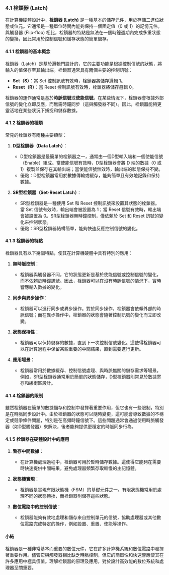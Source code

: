 ### 4.1 栓鎖器 (Latch)

在計算機硬體設計中，**栓鎖器 (Latch)** 是一種基本的儲存元件，用於存儲二進位狀態或位元。它通常是一種單位時間內能夠保持一個固定值（0 或 1）的記憶元件。與觸發器 (Flip-flop) 相比，栓鎖器的特點是無法在一個時鐘週期內完成多重狀態的變換，因此常用於控制信號和緩存狀態的簡單儲存。

#### 4.1.1 栓鎖器的基本概念

栓鎖器（Latch）是基於邏輯門設計的，它的主要功能是根據控制信號的狀態，將輸入的值保存至其輸出端。栓鎖器通常具有兩個主要的控制訊號：

- **Set（S）**：當 Set 控制訊號有效時，栓鎖器將儲存邏輯 1。
- **Reset（R）**：當 Reset 控制訊號有效時，栓鎖器將儲存邏輯 0。

栓鎖器的運作通常是基於**時脈信號**或**使能信號**。在某些情況下，栓鎖器會根據外部信號的變化立即反應，而無需時鐘同步（這與觸發器不同）。因此，栓鎖器能夠更靈活地在某些狀況下捕捉和儲存數據。

#### 4.1.2 栓鎖器的種類

常見的栓鎖器有兩種主要類型：

1. **D型栓鎖器（Data Latch）**：
   - D型栓鎖器是最簡單的栓鎖器之一，通常由一個D型輸入端和一個使能信號（Enable）組成。當使能信號有效時，D型栓鎖器會將 D 端的數據（0 或 1）複製並保存在其輸出端；當使能信號無效時，輸出端的狀態保持不變。
   - 優點：D型栓鎖器常用於數據傳輸或緩存，能夠簡單且有效地記錄和保持數據。

2. **SR型栓鎖器（Set-Reset Latch）**：
   - SR型栓鎖器是一種使用 Set 和 Reset 控制訊號來設置其狀態的栓鎖器。當 Set 信號有效時，輸出端會被設置為 1；當 Reset 信號有效時，輸出端會被設置為 0。SR型栓鎖器無時鐘控制，僅依賴於 Set 和 Reset 訊號的變化來控制狀態。
   - 優點：SR型栓鎖器結構簡單，能夠快速反應控制信號的變化。

#### 4.1.3 栓鎖器的特點

栓鎖器具有以下幾個特點，使其在計算機硬體中具有特別的應用：

1. **無時脈控制**：
   - 栓鎖器與觸發器不同，它的狀態更新是基於使能信號或控制信號的變化，而不依賴於時鐘訊號。因此，栓鎖器可以在沒有時脈信號的情況下，實時響應輸入數據的變化。

2. **同步與異步操作**：
   - 栓鎖器可以進行同步或異步操作。對於同步操作，栓鎖器會依賴外部的時脈信號；而在異步操作中，栓鎖器的狀態會隨著控制訊號的變化而立即改變。

3. **狀態保持性**：
   - 栓鎖器可以保持儲存的數據，直到下一次控制信號變化。這使得栓鎖器可以在計算過程中保留某些重要的中間結果，直到需要進行更新。

4. **應用場景**：
   - 栓鎖器常用於數據緩存、控制信號處理、與時脈無關的儲存需求等場景。例如，SR型栓鎖器通常用於簡單的狀態儲存，D型栓鎖器則常見於數據寄存和緩衝區設計。

#### 4.1.4 栓鎖器的限制

雖然栓鎖器在簡單的數據儲存和控制中發揮著重要作用，但它也有一些限制，特別是在時脈同步設計中。由於栓鎖器的狀態可以隨時變更，這可能會導致數據的不穩定或競爭條件問題，特別是在高頻時鐘信號下。這些問題通常會通過使用時脈觸發器（如D型觸發器）來解決，後者能夠提供更穩定的時脈同步行為。

#### 4.1.5 栓鎖器在硬體設計中的應用

1. **暫存中間數據**：
   - 在計算機處理過程中，栓鎖器可用於暫時儲存數據。這使得它能夠在需要時快速提供中間結果，避免處理器頻繁存取較慢的主記憶體。

2. **狀態機實現**：
   - 栓鎖器是實現有限狀態機（FSM）的基礎元件之一。有限狀態機常用於處理不同的狀態轉換，而栓鎖器則儲存這些狀態。

3. **數位電路中的控制信號**：
   - 栓鎖器能夠有效地處理和儲存來自控制單元的信號，協助處理器或其他數位電路完成特定的操作，例如設置、重置、使能等操作。

#### 小結

栓鎖器是一種非常基本而重要的數位元件，它在許多計算機系統和數位電路中發揮著重要作用。儘管它與觸發器相比缺乏時脈控制，但它的簡單性和快速響應使其在許多應用中極具價值。理解栓鎖器的原理及應用，對於設計高效能的數位系統和處理器至關重要。